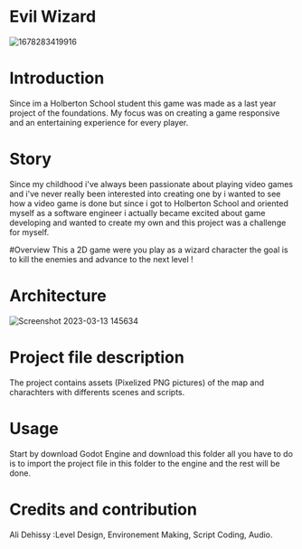 # Evil Wizard
![1678283419916](https://user-images.githubusercontent.com/97989740/224722751-67def358-e335-4e3d-83e9-82809aa6f790.jpg)

# Introduction
Since im a Holberton School student this game was made as a last year project of the foundations.
My focus was on creating a game responsive and an entertaining experience for every player.

# Story
Since my childhood i've always been passionate about playing video games and i've never really been interested into creating one by i wanted to see how a video game is done but since i got to Holberton School and oriented myself as a software engineer i actually became excited about game developing and wanted to create my own and this project was a challenge for myself.

#Overview
This a 2D game were you play as a wizard character the goal is to kill the enemies and advance to the next level !

# Architecture 
![Screenshot 2023-03-13 145634](https://user-images.githubusercontent.com/97989740/224723150-ed2cd69a-2f57-4b03-8e57-3ef3ec8ac047.jpg)

# Project file description
The project contains assets (Pixelized PNG pictures) of the map and charachters with differents scenes and scripts.

# Usage
Start by download Godot Engine and download this folder all you have to do is to import the project file in this folder to the engine and the rest will be done.

# Credits and contribution
Ali Dehissy :Level Design, Environement Making, Script Coding, Audio.
         
              
